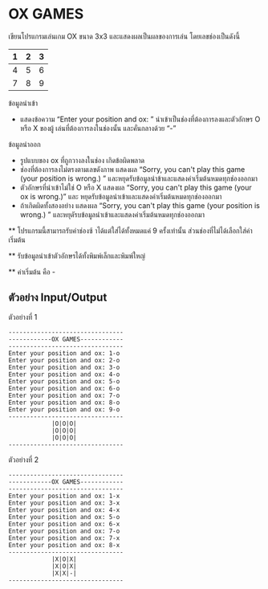 # OX GAMES

เขียนโปรแกรมเล่นเกม OX ขนาด 3x3 และแสดงผลเป็นผลของการเล่น โดยเลขช่องเป็นดังนี้


| 1 | 2 | 3 |
|---|---|---|
| 4 | 5 | 6 |
| 7 | 8 | 9 |


ข้อมูลนำเข้า
- แสดงข้อความ “Enter your position and ox: ” นำเข้าเป็นช่องที่ต้องการลงและตัวอักษร O หรือ X ของผู้
เล่นที่ต้องการลงในช่องนั้น และคั่นกลางด้วย “-”

ข้อมูลนำออก
- รูปแบบของ ox ที่ถูกวางลงในช่อง
เกิดข้อผิดพลาด
- ช่องที่ต้องการลงไม่ตรงตามเลขดังภาพ แสดงผล “Sorry, you can't play this game (your position is
wrong.) ” และหยุดรับข้อมูลนำข้าและแสดงค่าเริ่มต้นหมดทุกช่องออกมา
- ตัวอักษรที่นำเข้าไม่ใช่ O หรือ X แสดงผล “Sorry, you can't play this game (your ox is wrong.)” และ
หยุดรับข้อมูลนำเข้าและแสดงค่าเริ่มต้นหมดทุกช่องออกมา
- ถ้าเกิดผิดทั้งสองอย่าง แสดงผล “Sorry, you can't play this game (your position is wrong.) ” และหยุดัรบข้อมูลนำเข้าและแสดงค่าเริ่มต้นหมดทุกช่องออกมา

** โปรแกรมนี้สามารถรับค่าช่องซ้ าได้แต่ใส่ได้ทั้งหมดแค่ 9 ครั้งเท่านั้น ส่วนช่องที่ไม่ได้เลือกใส่ค่าเริ่มต้น

** รับข้อมูลนำเข้าตัวอักษรได้ทั้งพิมพ์เล็กและพิมพ์ใหญ่

** ค่าเริ่มต้น คือ -

## ตัวอย่าง Input/Output

ตัวอย่างที่ 1

    --------------------------------
    ------------OX GAMES------------
    --------------------------------
    Enter your position and ox: 1-o
    Enter your position and ox: 2-o
    Enter your position and ox: 3-o
    Enter your position and ox: 4-o
    Enter your position and ox: 5-o
    Enter your position and ox: 6-o
    Enter your position and ox: 7-o
    Enter your position and ox: 8-o
    Enter your position and ox: 9-o
    --------------------------------
                |O|O|O|
                |O|O|O|
                |O|O|O|
    --------------------------------
ตัวอย่างที่ 2

    --------------------------------
    ------------OX GAMES------------
    --------------------------------
    Enter your position and ox: 1-x
    Enter your position and ox: 3-x
    Enter your position and ox: 4-x
    Enter your position and ox: 5-o
    Enter your position and ox: 6-x
    Enter your position and ox: 7-o
    Enter your position and ox: 7-x
    Enter your position and ox: 8-x
    --------------------------------
                |X|O|X|
                |X|O|X|
                |X|X|-|
    --------------------------------